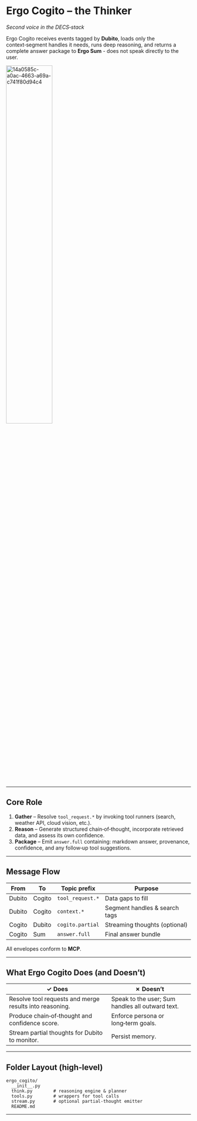 # Ergo Cogito – the Thinker
*Second voice in the DECS‑stack*

Ergo Cogito receives events tagged by **Dubito**, loads only the context‑segment handles it needs, runs deep reasoning, and returns a complete answer package to **Ergo Sum** - does not speak directly to the user.

<img width="50%"  alt="14a0585c-a0ac-4663-a69a-c741f80d94c4" src="https://github.com/user-attachments/assets/b8a5c420-646e-4058-9c3e-6faaeae5a7bd" />

---

## Core Role

1. **Gather**  – Resolve `tool_request.*` by invoking tool runners (search, weather API, cloud vision, etc.).
2. **Reason**  – Generate structured chain‑of‑thought, incorporate retrieved data, and assess its own confidence.
3. **Package** – Emit `answer.full` containing: markdown answer, provenance, confidence, and any follow‑up tool suggestions.

---

## Message Flow

| From   | To     | Topic prefix     | Purpose                       |
| ------ | ------ | ---------------- | ----------------------------- |
| Dubito | Cogito | `tool_request.*` | Data gaps to fill             |
| Dubito | Cogito | `context.*`      | Segment handles & search tags |
| Cogito | Dubito | `cogito.partial` | Streaming thoughts (optional) |
| Cogito | Sum    | `answer.full`    | Final answer bundle           |

All envelopes conform to **MCP**.

---

## What Ergo Cogito Does (and Doesn’t)

| ✓ Does                                                  | ✗ Doesn’t                                        |
| ------------------------------------------------------- | ------------------------------------------------ |
| Resolve tool requests and merge results into reasoning. | Speak to the user; Sum handles all outward text. |
| Produce chain‑of‑thought and confidence score.          | Enforce persona or long‑term goals.              |
| Stream partial thoughts for Dubito to monitor.          | Persist memory.                                  |

---

## Folder Layout (high‑level)

```
ergo_cogito/
  __init__.py
  think.py        # reasoning engine & planner
  tools.py        # wrappers for tool calls
  stream.py       # optional partial‑thought emitter
  README.md
```

---

